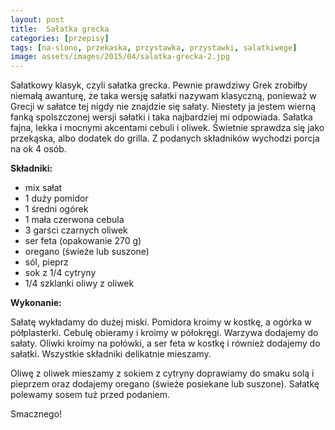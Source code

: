 ```yaml
---
layout: post
title:  Sałatka grecka
categories: [przepisy]
tags: [na-slono, przekaska, przystawka, przystawki, salatkiwege]
image: assets/images/2015/04/salatka-grecka-2.jpg
---
```

Sałatkowy klasyk, czyli sałatka grecka. Pewnie prawdziwy Grek zrobiłby niemałą awanturę, że taka wersję sałatki nazywam klasyczną, ponieważ w Grecji w sałatce tej nigdy nie znajdzie się sałaty. Niestety ja jestem wierną fanką spolszczonej wersji sałatki i taka najbardziej mi odpowiada. Sałatka fajna, lekka i mocnymi akcentami cebuli i oliwek. Świetnie sprawdza się jako przekąska, albo dodatek do grilla. Z podanych składników wychodzi porcja na ok 4 osób.

**Składniki:**

* mix sałat
* 1 duży pomidor
* 1 średni ogórek
* 1 mała czerwona cebula
* 3 garści czarnych oliwek
* ser feta (opakowanie 270 g)
* oregano (świeże lub suszone)
* sól, pieprz
* sok z 1/4 cytryny
* 1/4 szklanki oliwy z oliwek

**Wykonanie:**

Sałatę wykładamy do dużej miski. Pomidora kroimy w kostkę, a ogórka w półplasterki. Cebulę obieramy i kroimy w półokręgi. Warzywa dodajemy do sałaty. Oliwki kroimy na połówki, a ser feta w kostkę i również dodajemy do sałatki. Wszystkie składniki delikatnie mieszamy.

Oliwę z oliwek mieszamy z sokiem z cytryny doprawiamy do smaku solą i pieprzem oraz dodajemy oregano (świeże posiekane lub suszone). Sałatkę polewamy sosem tuż przed podaniem.

Smacznego!